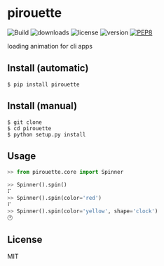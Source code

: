 # pirouette
![Build](https://travis-ci.org/walidsa3d/pirouette.svg?branch=master)
![downloads](https://img.shields.io/pypi/dm/pirouette.svg)
![license](https://img.shields.io/pypi/l/pirouette.svg)
![version](https://img.shields.io/pypi/v/pirouette.svg)
[![PEP8](https://img.shields.io/badge/code%20style-pep8-orange.svg)](https://www.python.org/dev/peps/pep-0008/)

loading animation for cli apps

## Install (automatic)
```
$ pip install pirouette
```
## Install (manual)
```
$ git clone 
$ cd pirouette
$ python setup.py install
```
## Usage
```python
>> from pirouette.core import Spinner

>> Spinner().spin()
⠏
>> Spinner().spin(color='red')
⠏
>> Spinner().spin(color='yellow', shape='clock')
🕐

```

## License
MIT